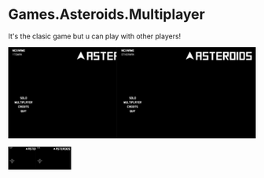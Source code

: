 # Games.Asteroids.Multiplayer
It's the clasic game but u can play with other players!

![image description](Images/JoinToMatch.gif)

<img src="Images/JoinToMatch.gif" width="128"/>